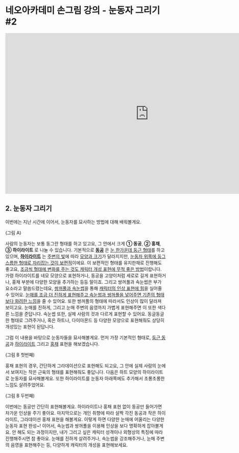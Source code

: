 # 네오아카데미 손그림 강의 - 눈동자 그리기 #2
<iframe width="895" height="503" src="https://www.youtube.com/embed/rFYYs2gBVk4?list=PLmrVWPFHf_oG1Im06PQ7hAGe8cLjRr_b5" title="네오아카데미 손그림 강의 - 눈동자 그리기 #2" frameborder="0" allow="accelerometer; autoplay; clipboard-write; encrypted-media; gyroscope; picture-in-picture" allowfullscreen></iframe>

## 2. 눈동자 그리기
이번에는 지난 시간에 이어서, 눈동자를 묘사하는 방법에 대해 배워볼게요.

(그림 A)

사람의 눈동자는 보통 동그란 형태를 하고 있고요, 그 안에서 크게 **① 동공**, **② 홍채**, **③ 하이라이트** 로 나눌 수 있습니다. 
기본적으로 **<u>동공</u>** 은 <u>눈 한가운데 둥근 형태</u>를 하고 있으며, **<u>하이라이트</u>** 는 <u>주변의 빛</u>에 따라 <u>모양과 크기</u>가 달라지지만, <u>눈동자 위쪽에 둥그스름한 형태로 자리잡는 것이 보편적</u>이에요. 이 보편적인 형태를 유지한채로 진행해도 좋고요, <u>조금씩 형태에 변화를 주는 것도 캐릭터 개성 표현에 무척 좋은 방법</u>이랍니다. 가령 하이라이트를 네모 모양으로 표현하거나, 동공을 고양이처럼 세로로   길게 표현하거나, 홍채 부분에 다양한 모양을 추가하는 등등 말이죠. 그리고 쌍꺼풀과 속눈썹은 부가 요소라고 말씀드렸는데요, <u>쌍꺼풀과 속눈썹</u>을 통해 <u>캐릭터의 인상 표현에 힘</u>을 실어줄 수 있어요. <u>눈매를 조금 더 진하게 표현해주고 속눈썹과 쌍꺼풀을 넣어주면 기존의 형태보다 화려한 느낌</u>을 줄 수 있어요. 또한 쌍꺼풀의 형태에 따라서도 인상이 많이 달라져 보이고요. 눈매를 진하게, 그리고 눈매 주변의 음영까지 가볍게 표현해주면 이 또한 색다른 느낌을 준답니다. 속눈썹 또한, 실제 사람의 것과 다르게 표현할 수 있어요. 동글동글한 형태로 그려주거나, 혹은 하트나, 다이아몬드 등 다양한 모양으로 표현해줘도 상당히 개성있는 표현이 된답니다.

그럼 이 내용을 바탕으로 눈동자들을 묘사해볼게요.  먼저 가장 기본적인 형태로, <u>둥근 동공</u>과 <u>하이라이트</u> 그리고 <u>홍채</u> 표현을 해보겠습니다.

(그림 B 첫번째)

홍채 표현의 경우, 간단하게 그라데이션으로 표현해도 되고요, 그 안에 실제 사람의 눈에서 보여지는 작은 근육의 형태를 표현해줘도 좋답니다. 다음은 하트 모양의 하이라이트로 눈동자를 묘사해볼게요. 또한 하이라이트를 눈동자 아래쪽에도 추가해서 초롱초롱한 느낌도 살려주었어요.

(그림 B 두번째)

이번에는 동공만 간단히 표현해볼게요. 하이라이트나 홍채 표현 없이 동공만 들어가면 차가운 인상을 주기 좋아요.
마지막으로는 개인 취향에 따라 살짝 각진 동공과 작은 하이라이트, 그라데이션 홍채 표현을 해볼게요. 이렇게 하면 다양한 눈매에 어울리는 다양한 눈동자 표현 완성~! 
이어서, 속눈썹과 쌍꺼풀을 이용해 인상을 보다 명확하게 잡아볼게요. 안 해도 되는 과정이지만, 내가 그리고 싶은 캐릭터 성격이나 외형상의 특징에 따라 진행해주시면 참 좋아요. 눈매를 진하게 살려주거나, 속눈썹을 강조해주거나, 눈매 주변의 음영을 표현해주는 등, 다양하게 캐릭터의 개성을 표현해보세요.

